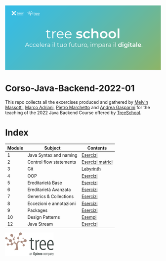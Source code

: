 ![TreeSchool](assets/treeschool_header.png)

# Corso-Java-Backend-2022-01

This repo collects all the excercises produced and gathered by [Melvin Massotti](https://github.com/melvinm99), [Marco Adriani](https://github.com/MrSosu), [Pietro Marchetto](https://github.com/pimarchetto) and [Andrea Gasparini](https://github.com/andrea-gasparini) for the teaching of the 2022 Java Backend Course offered by [TreeSchool](https://tree.it/school/).

# Index

| Module | Subject                 | Contents                                                                                            |
|--------|-------------------------|-----------------------------------------------------------------------------------------------------|
| 1      | Java Syntax and naming  | [Esercizi](https://github.com/MrSosu/Corso-Java-backend-2022-03/tree/main/module_01/src)            |
| 2      | Control flow statements | [Esercizi matrici](https://github.com/MrSosu/Corso-Java-backend-2022-03/tree/main/module_02/src)    |
| 3      | Git                     | [Labyrinth](https://github.com/MrSosu/Corso-Java-backend-2022-03/tree/main/module_03/src/Labyrinth) |
| 4      | OOP                     | [Esercizi](https://github.com/MrSosu/Corso-Java-backend-2022-03/tree/main/module_04/src)            |
| 5      | Ereditarietà Base       | [Esercizi](https://github.com/MrSosu/Corso-Java-backend-2022-03/tree/main/module_05/src)            |
| 6      | Ereditarietà Avanzata   | [Esercizi](https://github.com/MrSosu/Corso-Java-backend-2022-03/tree/main/module_06/src)            |
| 7      | Generics & Collections  | [Esercizi](https://github.com/MrSosu/Corso-Java-backend-2022-03/tree/main/module_07/src)            |
| 8      | Eccezioni e annotazioni | [Esercizi](https://github.com/MrSosu/Corso-Java-backend-2022-03/tree/main/module_08/src)            |
| 9      | Packages                | [Esercizi](https://github.com/MrSosu/Corso-Java-backend-2022-03/tree/main/module_09/src)            |
| 10     | Design Patterns         | [Esempi](https://github.com/MrSosu/Corso-Java-backend-2022-03/tree/main/module_10/src/Esempi)       |
| 12     | Java Stream             | [Esercizi](https://github.com/MrSosu/Corso-Java-backend-2022-03/tree/main/module_12/src)            |
<!--
| 13     | API                      | [Esercizi](module_13/src) |
| 14     | Spring                   | [Esercizi](module_14/src) |
| 15     | Design Patterns          | [Esercizi](module_15/src) |
| 16     | Database                 | [Esercizi](module_16/src) |
| 18     | Test                     | [Esercizi](module_18/src) |
-->

<img src="assets/treelogo.png" height="75">
